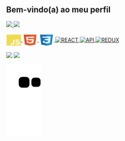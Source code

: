 ## Bem-vindo(a) ao meu perfil 

<div>
  <a href="https://github.com/AliniMaiaK">
  <img height="180em" src="https://github-readme-stats.vercel.app/api?username=AliniMaiaK&show_icons=true&theme=tokyonight&include_all_commits=true&count_private=true"/>
  <img height="180em" src="https://github-readme-stats.vercel.app/api/top-langs/?username=AliniMaiaK&layout=compact&langs_count=6&theme=tokyonight"/>
</div>
<div style="display: inline_block"><br>
  <img align="center" alt="Js" height="30" width="40" src="https://raw.githubusercontent.com/devicons/devicon/master/icons/javascript/javascript-plain.svg ">
  <img align="center" alt="HTML" height="30" width="40" src="https://raw.githubusercontent.com/devicons/devicon/master/icons/html5/html5-original.svg ">
  <img align="center" alt="CSS" height="30" width="40" src="https://raw.githubusercontent.com/devicons/devicon/master/icons/css3/css3-original.svg ">
  <img align="center" alt="REACT" height="30" width="40" src="https://cdn.jsdelivr.net/gh/devicons/devicon/icons/react/react-original.svg" >
  <img align="center" alt="API" height="30" width="40"src="https://cdn.jsdelivr.net/gh/devicons/devicon/icons/adonisjs/adonisjs-original.svg" >
  <img align="center" alt="REDUX" height="30" width="40"src="https://cdn.jsdelivr.net/gh/devicons/devicon/icons/redux/redux-original.svg" />
        
          
</div>
 
 <br>
 
 
<div>
  <a href = "mailto:alini.kmaia@gmail.com"><img src="https://img.shields.io/badge/-Gmail-%23333?style=for-the-badge&logo=gmail&logoColor=white" destino ="_blank"></a>
  <a href="https://www.linkedin.com/in/alinimaiafrontend/target="_blank"><img src="https://img.shields.io/badge/-LinkedIn-%230077B5?style=for-the-badge&logo=linkedin&logoColor=white" target="_blank"></a> 
 
  ![Animação de cobra](https://github.com/AliniMaiaK/AliniMaiaK/blob/output/github-contribution-grid-snake.svg)

</div>
